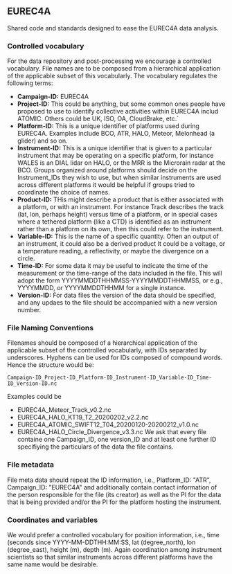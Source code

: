 ## EUREC4A
Shared code and standards designed to ease the EUREC4A data analysis.

### Controlled vocabulary
For the data repository and post-processing we encourage a controlled vocabulary.  File names are to be composed from a hierarchical application of the applicable subset of this vocabularly.  The vocabulary regulates the following terms:

  * **Campaign-ID:**  EUREC4A
  * **Project-ID:**  This could be anything, but some common ones people have proposed to use to identify collective activities within EUREC4A includ ATOMIC.  Others could be UK, ISO, OA, CloudBrake, etc.`
  * **Platform-ID:**  This is a unique identifier of platforms used during EUREC4A.  Examples include BCO, ATR, HALO, Meteor, Melonhead (a glider) and so on.
  * **Instrument-ID:**  This is a unique identifier that is given to a particular instrument that may be operating on a specific platform, for instance WALES is an DIAL lidar on HALO, or the MRR is the Microrain radar at the BCO.  Groups organized around platforms should decide on the Instrument_IDs they wish to use, but when similar instruments are used across different platforms it would be helpful if groups tried to coordinate the choice of names.
  * **Product-ID:**  THis might describe a product that is either associated with a platform, or with an instrument.   For instance Track describes the track (lat, lon, perhaps height) versus time of a platform, or in special cases where a tethered platform (like a CTD) is identified as an instrument rather than a platform on its own, then this could refer to the instrument.
  * **Variable-ID:** This is the name of a specific quantity.  Often an output of an instrument, it could also be a derived product  It could be a voltage, or a temperature reading, a reflectivity, or maybe the divergence on a circle. 
  * **Time-ID:** For some data it may be useful to indicate the time of the measurement or the time-range of the data included in the file.  This will adopt the form YYYYMMDDTHHMMSS-YYYYMMDDTHHMMSS, or e.g., YYYYMMDD, or YYYYMMDDTHHMM for a single instance. 
 * **Version-ID:** For data files the version of the data should be specified, and any updaes to the file should be accompanied with a new version number. 

### File Naming Conventions

Filenames should be composed of a hierarchical application of the applicable subset of the controlled vocabularly, with IDs separated by underscores.  Hyphens can be used for IDs composed of compound words.  Hence the structure would be:

`Campaign-ID_Project-ID_Platform-ID_Instrument-ID_Variable-ID_Time-ID_Version-ID.nc`

Examples could be
  - EUREC4A_Meteor_Track_v0.2.nc
  - EUREC4A_HALO_KT19_T2_20200202_v2.2.nc  
  - EUREC4A_ATOMIC_SWIFT12_T04_20200120-20200212_v1.0.nc
  - EUREC4A_HALO_Circle_Divergence_v3.3.nc
We ask that every file containe one Campaign_ID, one version_ID and at least one further ID specifiying the particulars of the data the file contains.

### File metadata

File meta data should repeat the ID information, i.e., Platform_ID: "ATR", Campaign_ID: "EUREC4A" and additionally contain contact information of the person responsible for the file (its creator) as well as the PI for the data that is being provided and/or the PI for the platform hosting the instrument.

### Coordinates and variables

We would prefer a controlled vocabulary for position information, i.e., time (seconds since YYYY-MM-DDTHH:MM:SS, lat (degree_north), lon (degree_east), height (m), depth (m).  Again coordination among instrument scientists so that similar instruments across different platforms have the same name would be desirable.
